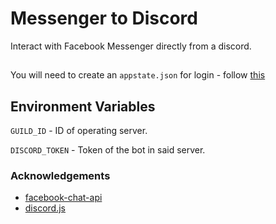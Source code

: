 
# Messenger to Discord

Interact with Facebook Messenger directly from a discord.


##

You will need to create an `appstate.json` for login - follow [this](https://www.youtube.com/watch?v=y9_yd5a3scM)

## Environment Variables


`GUILD_ID` - ID of operating server.

`DISCORD_TOKEN`  - Token of the bot in said server.


### Acknowledgements

 - [facebook-chat-api](https://github.com/Schmavery/facebook-chat-api)
 - [discord.js](https://github.com/discordjs/discord.js)
